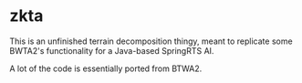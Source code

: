 # zkta

This is an unfinished terrain decomposition thingy, meant to replicate some BWTA2's functionality for a Java-based SpringRTS AI.

A lot of the code is essentially ported from BTWA2.

